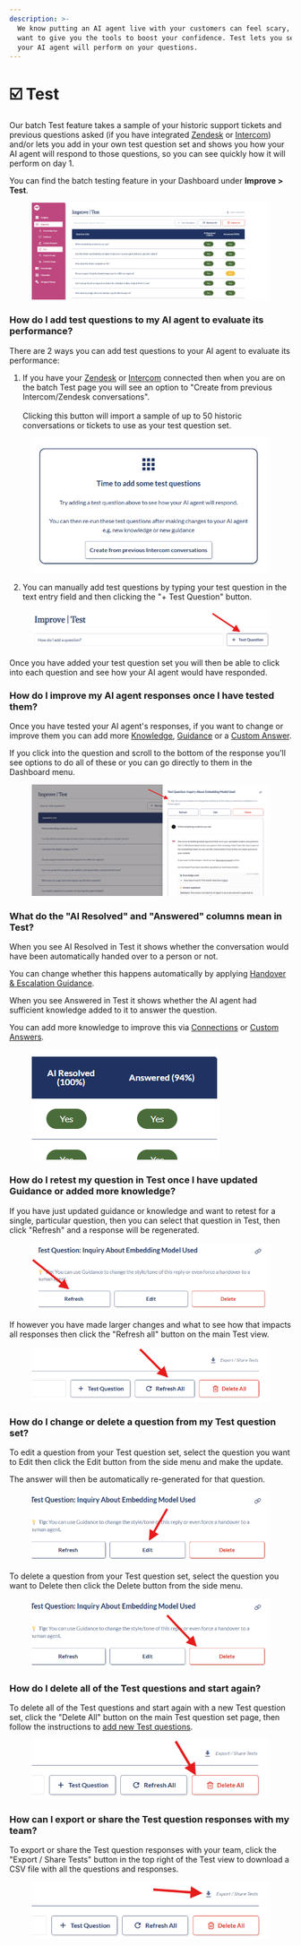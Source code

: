 ```yaml
---
description: >-
  We know putting an AI agent live with your customers can feel scary, so we
  want to give you the tools to boost your confidence. Test lets you see how
  your AI agent will perform on your questions.
---
```


# ☑️ Test

Our batch Test feature takes a sample of your historic support tickets and previous questions asked (if you have integrated [Zendesk](../channels/zendesk/) or [Intercom](../channels/intercom/)) and/or lets you add in your own test question set and shows you how your AI agent will respond to those questions, so you can see quickly how it will perform on day 1.

You can find the batch testing feature in your Dashboard under **Improve > Test**.

<figure><img src="../../.gitbook/assets/image (499).png" alt=""><figcaption></figcaption></figure>

### How do I add test questions to my AI agent to evaluate its performance?

There are 2 ways you can add test questions to your AI agent to evaluate its performance:

1. If you have your [Zendesk](../channels/zendesk/) or [Intercom](../channels/intercom/) connected then when you are on the batch Test page you will see an option to "Create from previous Intercom/Zendesk conversations". \
   \
   Clicking this button will import a sample of up to 50 historic conversations or tickets to use as your test question set.

<figure><img src="../../.gitbook/assets/image (511).png" alt=""><figcaption></figcaption></figure>

2. You can manually add test questions by typing your test question in the text entry field and then clicking the "+ Test Question" button.&#x20;

<figure><img src="../../.gitbook/assets/image (502).png" alt=""><figcaption></figcaption></figure>

Once you have added your test question set you will then be able to click into each question and see how your AI agent would have responded.

### How do I improve my AI agent responses once I have tested them?

Once you have tested your AI agent's responses, if you want to change or improve them you can add more [Knowledge](../connections/), [Guidance](guidance.md) or a [Custom Answer](custom-answers.md).

If you click into the question and scroll to the bottom of the response you'll see options to do all of these or you can go directly to them in the Dashboard menu.

<figure><img src="../../.gitbook/assets/image (509).png" alt=""><figcaption></figcaption></figure>

### What do the "AI Resolved" and "Answered" columns mean in Test?

When you see AI Resolved in Test it shows whether the conversation would have been automatically handed over to a person or not.

You can change whether this happens automatically by applying [Handover & Escalation Guidance](guidance.md#handover-and-escalation).

When you see Answered in Test it shows whether the AI agent had sufficient knowledge added to it to answer the question.

You can add more knowledge to improve this via [Connections](../connections/) or [Custom Answers](custom-answers.md).

<figure><img src="../../.gitbook/assets/image (510).png" alt=""><figcaption></figcaption></figure>

### How do I retest my question in Test once I have updated Guidance or added more knowledge?

If you have just updated guidance or knowledge and want to retest for a single, particular question, then you can select that question in Test, then click "Refresh" and a response will be regenerated.

<figure><img src="../../.gitbook/assets/image (514).png" alt=""><figcaption></figcaption></figure>

If however you have made larger changes and what to see how that impacts all responses then click the "Refresh all" button on the main Test view.

<figure><img src="../../.gitbook/assets/image (504).png" alt=""><figcaption></figcaption></figure>

### How do I change or delete a question from my Test question set?

To edit a question from your Test question set, select the question you want to Edit then click the Edit button from the side menu and make the update.&#x20;

The answer will then be automatically re-generated for that question.

<figure><img src="../../.gitbook/assets/image (512).png" alt=""><figcaption></figcaption></figure>

To delete a question from your Test question set, select the question you want to Delete then click the Delete button from the side menu.&#x20;

<figure><img src="../../.gitbook/assets/image (513).png" alt=""><figcaption></figcaption></figure>

### How do I delete all of the Test questions and start again?

To delete all of the Test questions and start again with a new Test question set, click the "Delete All" button on the main Test question set page, then follow the instructions to [add new Test questions](test.md#how-do-i-add-test-questions-to-my-ai-agent-to-evaluate-its-performance).

<figure><img src="../../.gitbook/assets/image (506).png" alt=""><figcaption></figcaption></figure>

### How can I export or share the Test question responses with my team?

To export or share the Test question responses with your team, click the "Export / Share Tests" button in the top right of the Test view to download a CSV file with all the questions and responses.

<figure><img src="../../.gitbook/assets/image (507).png" alt=""><figcaption></figcaption></figure>

